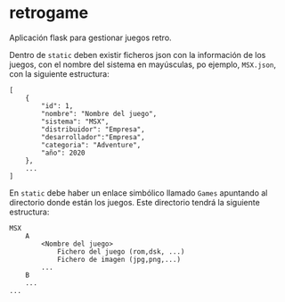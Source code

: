 # retrogame

Aplicación flask para gestionar juegos retro.

Dentro de `static` deben existir ficheros json con la información de los juegos, con el nombre del sistema en mayúsculas, po ejemplo, `MSX.json`, con la siguiente estructura:

    [
        {
            "id": 1,
            "nombre": "Nombre del juego",
            "sistema": "MSX",
            "distribuidor": "Empresa",
            "desarrollador":"Empresa",
            "categoria": "Adventure",
            "año": 2020
        },
        ...
    ]

En `static` debe haber un enlace simbólico llamado `Games` apuntando al directorio donde están los juegos. Este directorio tendrá la siguiente estructura:

    MSX
        A
            <Nombre del juego>
                Fichero del juego (rom,dsk, ...)
                Fichero de imagen (jpg,png,...)
            ...
        B
        ...
    ...